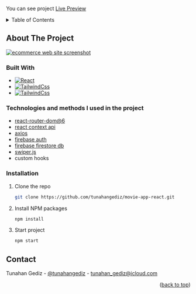 <!-- Improved compatibility of back to top link: See: https://github.com/othneildrew/Best-README-Template/pull/73 -->

<a name="readme-top"></a>

<!-- TABLE OF CONTENTS -->

You can see project [Live Preview](https://ecommerce-react-xi.vercel.app/)

<details>
  <summary>Table of Contents</summary>
  <ol>
    <li>
      <a href="#about-the-project">About The Project</a>
      <ul>
        <li><a href="#built-with">Built With</a></li>
      </ul>
    </li>
    <li>
      <a href="#getting-started">Getting Started</a>
      <ul>
        <li><a href="#installation">Installation</a></li>
      </ul>
    </li>

  </ol>
</details>

<!-- ABOUT THE PROJECT -->

## About The Project

[![ecommerce web site screenshot][product-screenshot]](https://movie-app-react-amber.vercel.app/)

### Built With

- [![React][react.js]][react-url]
- [![TailwindCss][tailwindcss.com]](https://tailwindcss.com)
- [![TailwindCss](https://img.shields.io/badge/firebase-ffca28?style=for-the-badge&logo=firebase&logoColor=black)](https://tailwindcss.com)

### Technologies and methods I used in the project

- [react-router-dom@6](https://reactrouter.com/en)
- [react context api](https://tr.reactjs.org/docs/context.html)
- [axios](https://axios-http.com/docs/intro)
- [firebase auth](firebase.com)
- [firebase firestore db](firebase.com)
- [swiper.js](https://swiperjs.com/react)
- custom hooks

<!-- GETTING STARTED -->

### Installation

1. Clone the repo
   ```sh
   git clone https://github.com/tunahangediz/movie-app-react.git
   ```
2. Install NPM packages
   ```sh
   npm install
   ```
3. Start project

   ```sh
   npm start

   ```

<!-- USAGE EXAMPLES -->

## Contact

Tunahan Gediz - [@tunahangediz](https://mobile.twitter.com/tunahangediz) - tunahan_gediz@icloud.com

<p align="right">(<a href="#readme-top">back to top</a>)</p>

<!-- MARKDOWN LINKS & IMAGES -->
<!-- https://www.markdownguide.org/basic-syntax/#reference-style-links -->

[contributors-shield]: https://img.shields.io/github/contributors/github_username/repo_name.svg?style=for-the-badge
[contributors-url]: https://github.com/github_username/repo_name/graphs/contributors
[forks-shield]: https://img.shields.io/github/forks/github_username/repo_name.svg?style=for-the-badge
[forks-url]: https://github.com/github_username/repo_name/network/members
[stars-shield]: https://img.shields.io/github/stars/github_username/repo_name.svg?style=for-the-badge
[stars-url]: https://github.com/github_username/repo_name/stargazers
[issues-shield]: https://img.shields.io/github/issues/github_username/repo_name.svg?style=for-the-badge
[issues-url]: https://github.com/github_username/repo_name/issues
[license-shield]: https://img.shields.io/github/license/github_username/repo_name.svg?style=for-the-badge
[license-url]: https://github.com/github_username/repo_name/blob/master/LICENSE.txt
[linkedin-shield]: https://img.shields.io/badge/-LinkedIn-black.svg?style=for-the-badge&logo=linkedin&colorB=555
[linkedin-url]: https://linkedin.com/in/linkedin_username
[product-screenshot]: images/screenshot.png
[next.js]: https://img.shields.io/badge/next.js-000000?style=for-the-badge&logo=nextdotjs&logoColor=white
[next-url]: https://nextjs.org/
[react.js]: https://img.shields.io/badge/React-20232A?style=for-the-badge&logo=react&logoColor=61DAFB
[react-url]: https://reactjs.org/
[vue.js]: https://img.shields.io/badge/Vue.js-35495E?style=for-the-badge&logo=vuedotjs&logoColor=4FC08D
[vue-url]: https://vuejs.org/
[angular.io]: https://img.shields.io/badge/Angular-DD0031?style=for-the-badge&logo=angular&logoColor=white
[angular-url]: https://angular.io/
[svelte.dev]: https://img.shields.io/badge/Svelte-4A4A55?style=for-the-badge&logo=svelte&logoColor=FF3E00
[svelte-url]: https://svelte.dev/
[laravel.com]: https://img.shields.io/badge/Laravel-FF2D20?style=for-the-badge&logo=laravel&logoColor=white
[laravel-url]: https://laravel.com
[bootstrap.com]: https://img.shields.io/badge/Bootstrap-563D7C?style=for-the-badge&logo=bootstrap&logoColor=white
[bootstrap-url]: https://getbootstrap.com
[jquery.com]: https://img.shields.io/badge/jQuery-0769AD?style=for-the-badge&logo=jquery&logoColor=white
[jquery-url]: https://jquery.com
[tailwindcss.com]: https://img.shields.io/badge/tailwindcss-%2338B2AC.svg?style=for-the-badge&logo=tailwind-css&logoColor=white
